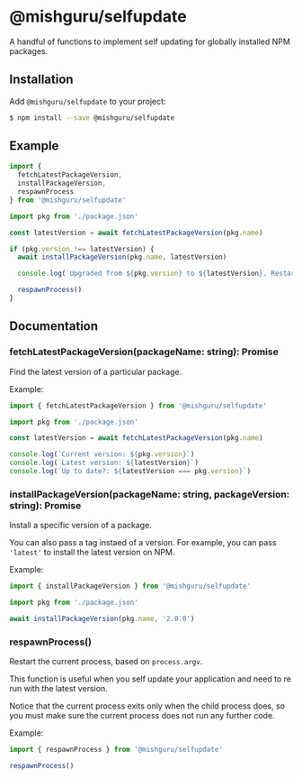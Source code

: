 @mishguru/selfupdate
====================

A handful of functions to implement self updating for globally installed NPM
packages.

Installation
------------

Add `@mishguru/selfupdate` to your project:

```sh
$ npm install --save @mishguru/selfupdate
```

Example
-------

```javascript
import {
  fetchLatestPackageVersion,
  installPackageVersion,
  respawnProcess
} from '@mishguru/selfupdate'

import pkg from './package.json'

const latestVersion = await fetchLatestPackageVersion(pkg.name)

if (pkg.version !== latestVersion) {
  await installPackageVersion(pkg.name, latestVersion)

  console.log(`Upgraded from ${pkg.version} to ${latestVersion}. Restarting...`)

  respawnProcess()
}
```

Documentation
-------------

### fetchLatestPackageVersion(packageName: string): Promise<string>

Find the latest version of a particular package.

Example:

```javascript
import { fetchLatestPackageVersion } from '@mishguru/selfupdate'

import pkg from './package.json'

const latestVersion = await fetchLatestPackageVersion(pkg.name)

console.log(`Current version: ${pkg.version}`)
console.log(`Latest version: ${latestVersion}`)
console.log(`Up to date?: ${latestVersion === pkg.version}`)
```

### installPackageVersion(packageName: string, packageVersion: string): Promise<void>

Install a specific version of a package.

You can also pass a tag instaed of a version. For example, you can pass
`'latest'` to install the latest version on NPM.

Example:

```javascript
import { installPackageVersion } from '@mishguru/selfupdate'

import pkg from './package.json'

await installPackageVersion(pkg.name, '2.0.0')
```


### respawnProcess()

Restart the current process, based on `process.argv`.

This function is useful when you self update your application and need to re
run with the latest version.

Notice that the current process exits only when the child process does, so you
must make sure the current process does not run any further code.

Example:

```javascript
import { respawnProcess } from '@mishguru/selfupdate'

respawnProcess()
```
